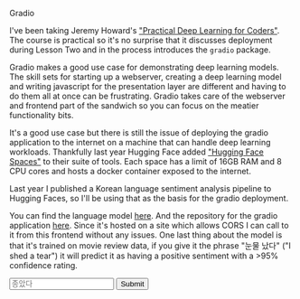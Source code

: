  Gradio

I've been taking Jeremy Howard's ["Practical Deep Learning for Coders"](https://course.fast.ai/Lessons/lesson2.html). The course is practical so it's no surprise that it discusses deployment during Lesson Two and in the process introduces the `gradio` package. 

Gradio makes a good use case for demonstrating deep learning models. The skill sets for starting up a webserver, creating a deep learning model and writing javascript for the presentation layer are different and having to do them all at once can be frustrating. Gradio takes care of the webserver and frontend part of the sandwich so you can focus on the meatier functionality bits.

It's a good use case but there is still the issue of deploying the gradio application to the internet on a machine that can handle deep learning workloads. Thankfully last year Hugging Face added ["Hugging Face Spaces"](https://huggingface.co/spaces/launch) to their suite of tools. Each space has a limit of 16GB RAM and 8 CPU cores and hosts a docker container exposed to the internet.

Last year I published a Korean language sentiment analysis pipeline to Hugging Faces, so I'll be using that as the basis for the gradio deployment.

You can find the language model [here](https://huggingface.co/matthewburke/korean_sentiment). And the repository for the gradio application [here](https://huggingface.co/spaces/matthewburke/KoreanSentiment). Since it's hosted on a site which allows CORS I can call to it from this frontend without any issues. One last thing about the model is that it's trained on movie review data, if you give it the phrase "눈물 났다" ("I shed a tear") it will predict it as having a positive sentiment with a >95% confidence rating.

<input placeholder="종았다" id="sentence" type="text">
<input class="md-button" type="submit" id="submitbutton">
<div id="results"></div>
<script>
  function updateValue(event) {
    text = document.getElementById('sentence').value;
    console.log(text);
    fetch("https://matthewburke-koreansentiment.hf.space/run/predict", {
      method: "POST",
      headers: { "Content-Type": "application/json" },
      body: JSON.stringify({
        data: [
          text,
        ]
      })})
    .then(r => r.json())
    .then(
      r => {
        var str = JSON.stringify(r.data, null, 2); //
        results.innerHTML = str;
      }
    )

  }

  submitbutton.addEventListener('click', updateValue);
</script>

